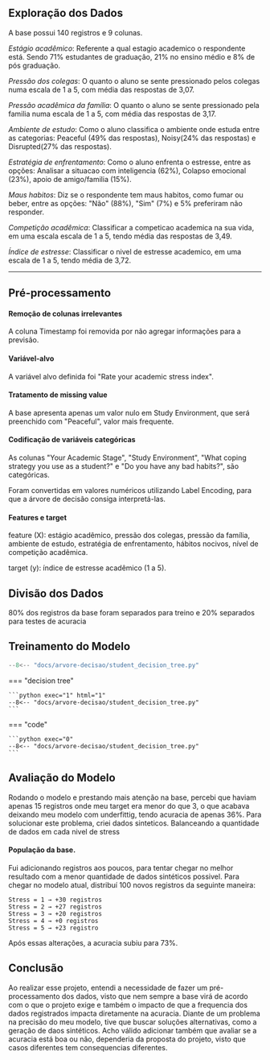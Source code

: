 ##	Exploração dos Dados

A base possui 140 registros e 9 colunas.

*Estágio acadêmico*: Referente a qual estagio academico o respondente está. Sendo 71% estudantes de graduação, 21% no ensino médio e 8% de pós graduação.

*Pressão dos colegas*: O quanto o aluno se sente pressionado pelos colegas numa escala de 1 a 5, com média das respostas de 3,07.

*Pressão acadêmica da família*: O quanto o aluno se sente pressionado pela familia numa escala de 1 a 5, com média das respostas de 3,17.

*Ambiente de estudo*: Como o aluno classifica o ambiente onde estuda entre as categorias: Peaceful (49% das respostas), Noisy(24% das respostas) e Disrupted(27% das respostas).

*Estratégia de enfrentamento*: Como o aluno enfrenta o estresse, entre as opções: Analisar a situacao com inteligencia (62%), Colapso emocional (23%), apoio de amigo/familia (15%).

*Maus habitos*: Diz se o respondente tem maus habitos, como fumar ou beber, entre as opções: "Não" (88%), "Sim" (7%) e 5% preferiram não responder.

*Competição acadêmica*: Classificar a competicao academica na sua vida, em uma escala escala de 1 a 5, tendo média das respostas de 3,49.

*Índice de estresse*: Classificar o nivel de estresse academico, em uma escala de 1 a 5, tendo média de 3,72.

---

##	Pré-processamento

#### Remoção de colunas irrelevantes
A coluna Timestamp foi removida por não agregar informações para a previsão.

#### Variável-alvo
A variável alvo definida foi "Rate your academic stress index".

#### Tratamento de missing value
A base apresenta apenas um valor nulo em Study Environment, que será preenchido com "Peaceful", valor mais frequente.

#### Codificação de variáveis categóricas
As colunas "Your Academic Stage", "Study Environment", "What coping strategy you use as a student?" e "Do you have any bad habits?", são categóricas.

Foram convertidas em valores numéricos utilizando Label Encoding, para que a árvore de decisão consiga interpretá-las.

#### Features e target

feature (X): estágio acadêmico, pressão dos colegas, pressão da família, ambiente de estudo, estratégia de enfrentamento, hábitos nocivos, nível de competição acadêmica.

target (y): índice de estresse acadêmico (1 a 5).


##	Divisão dos Dados
80% dos registros da base foram separados para treino e 20% separados para testes de acuracia

##	Treinamento do Modelo

```python exec="1" html="1"
--8<-- "docs/arvore-decisao/student_decision_tree.py"
```


=== "decision tree"

    ```python exec="1" html="1"
    --8<-- "docs/arvore-decisao/student_decision_tree.py"
    ```


=== "code"

    ```python exec="0"
    --8<-- "docs/arvore-decisao/student_decision_tree.py"
    ```


##	Avaliação do Modelo

Rodando o modelo e prestando mais atenção na base, percebi que haviam apenas 15 registros onde meu target era menor do que 3, o que acabava deixando meu modelo com underfittig, tendo acuracia de apenas 36%.
Para solucionar este problema, criei dados sinteticos. Balanceando a quantidade de dados em cada nivel de stress

#### População da base.

Fui adicionando registros aos poucos, para tentar chegar no melhor resultado com a menor quantidade de dados sintéticos possivel.
Para chegar no modelo atual, distribuí 100 novos registros da seguinte maneira:

    Stress = 1 → +30 registros
    Stress = 2 → +27 registros
    Stress = 3 → +20 registros
    Stress = 4 → +0 registros
    Stress = 5 → +23 registro

Após essas alterações, a acuracia subiu para 73%.


##  Conclusão

Ao realizar esse projeto, entendi a necessidade de fazer um pré-processamento dos dados, visto que nem sempre a base virá de acordo com o que o projeto exige e também o impacto de que a frequencia dos dados registrados impacta diretamente na acuracia.
Diante de um problema na precisão do meu modelo, tive que buscar soluções alternativas, como a geração de daos sintéticos.
Acho válido adicionar também que avaliar se a acuracia está boa ou não, dependeria da proposta do projeto, visto que casos diferentes tem consequencias diferentes.